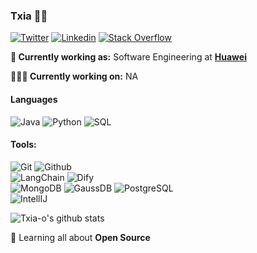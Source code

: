 ### Txia 👨‍💻

[![Twitter](https://img.shields.io/badge/-Twitter-222222?style=flat-square&logo=twitter&logoColor=white&link=https://github.com/txia-o)](https://github.com/txia-o)
[![Linkedin](https://img.shields.io/badge/-LinkedIn-222222?style=flat-square&logo=Linkedin&logoColor=white&link=https://github.com/txia-o)](https://github.com/txia-o)
[![Stack Overflow](https://img.shields.io/badge/-Stack%20Overflow-222222?style=flat-square&logo=stack-overflow&logoColor=white&link=https://github.com/txia-o)](https://github.com/txia-o)

**💼 Currently working as:** Software Engineering at <a href="https://www.huawei.com/en/" target="_blank"><b>Huawei</b></a>

**👨🏻‍💻 Currently working on:** NA

#### Languages

![Java](https://img.shields.io/badge/-Java-000000?style=flat&logo=java)
![Python](https://img.shields.io/badge/-Python-000000?style=flat&logo=python)
![SQL](https://img.shields.io/badge/-SQL-000000?style=flat&logo=mysql)

#### Tools:

![Git](https://img.shields.io/badge/-Git-000000?style=flat&logo=git)
![Github](https://img.shields.io/badge/-Github-000000?style=flat&logo=github) <br />
![LangChain](https://img.shields.io/badge/-LangChain-000000?style=flat&logo=python&logoColor=green)
![Dify](https://img.shields.io/badge/-Dify-000000?style=flat&logo=python&logoColor=blue) <br />
![MongoDB](https://img.shields.io/badge/-MongoDB-000000?style=flat&logo=mongodb)
![GaussDB](https://img.shields.io/badge/-GaussDB-000000?style=flat&logo=mysql)
![PostgreSQL](https://img.shields.io/badge/-MySQL-000000?style=flat&logo=mysql) <br />
![IntellIJ](https://img.shields.io/badge/-IntellIJ%20IDEA-000000?style=flat&logo=intellij%20idea)

![Txia-o's github stats](https://github-readme-stats.vercel.app/api?username=txia-o&show_icons=true&line_height=30)

🌱 Learning all about **Open Source**
